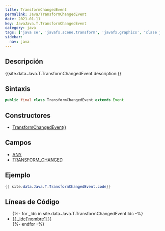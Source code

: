 ```yaml
---
title: TransformChangedEvent
permalink: Java/TransformChangedEvent
date: 2021-01-11
key: JavaJava.T.TransformChangedEvent
category: java
tags: ['java se', 'javafx.scene.transform', 'javafx.graphics', 'clase java', 'JavaFX 8.0']
sidebar: 
  nav: java
---
```


## Descripción
{{site.data.Java.T.TransformChangedEvent.description }}

## Sintaxis
~~~java
public final class TransformChangedEvent extends Event
~~~

## Constructores
* [TransformChangedEvent()](/Java/TransformChangedEvent/TransformChangedEvent/)

## Campos
* [ANY](/Java/TransformChangedEvent/ANY)
* [TRANSFORM_CHANGED](/Java/TransformChangedEvent/TRANSFORM_CHANGED)

## Ejemplo
~~~java
{{ site.data.Java.T.TransformChangedEvent.code}}
~~~

## Líneas de Código
<ul>
{%- for _ldc in site.data.Java.T.TransformChangedEvent.ldc -%}
   <li>
       <a href="{{_ldc['url'] }}">{{ _ldc['nombre'] }}</a>
   </li>
{%- endfor -%}
</ul>
